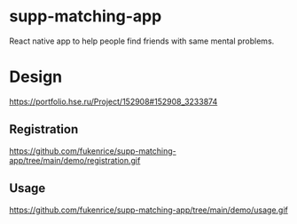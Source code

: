 # supp-matching-app
React native app to help people find friends with same mental problems.

# Design
https://portfolio.hse.ru/Project/152908#152908_3233874

## Registration
https://github.com/fukenrice/supp-matching-app/tree/main/demo/registration.gif

## Usage
https://github.com/fukenrice/supp-matching-app/tree/main/demo/usage.gif
